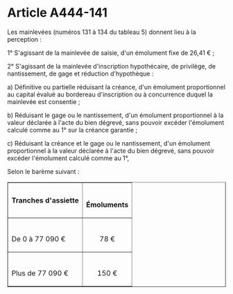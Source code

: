 # Article A444-141

<p>Les mainlevées (numéros 131 à 134 du tableau 5) donnent lieu à la perception :</p><p>1° S'agissant de la mainlevée de saisie, d'un émolument fixe de 26,41 € ;</p><p>2° S'agissant de la mainlevée d'inscription hypothécaire, de privilège, de nantissement, de gage et réduction d'hypothèque :</p><p>a) Définitive ou partielle réduisant la créance, d'un émolument proportionnel au capital évalué au bordereau d'inscription ou à concurrence duquel la mainlevée est consentie ;</p><p>b) Réduisant le gage ou le nantissement, d'un émolument proportionnel à la valeur déclarée à l'acte du bien dégrevé, sans pouvoir excéder l'émolument calculé comme au 1° sur la créance garantie ;</p><p>c) Réduisant la créance et le gage ou le nantissement, d'un émolument proportionnel à la valeur déclarée à l'acte du bien dégrevé, sans pouvoir excéder l'émolument calculé comme au 1°,</p><p>Selon le barème suivant :</p><table border='1'><tbody><tr><th>Tranches d'assiette</th><th><br/>

Émoluments</th></tr><tr><td align='left'><br/>

De 0 à 77 090 €</td><td align='center'><br/>

78 €</td></tr><tr><td align='left'><br/>

Plus de 77 090 €</td><td align='center'><br/>

150 €</td></tr></tbody></table>
